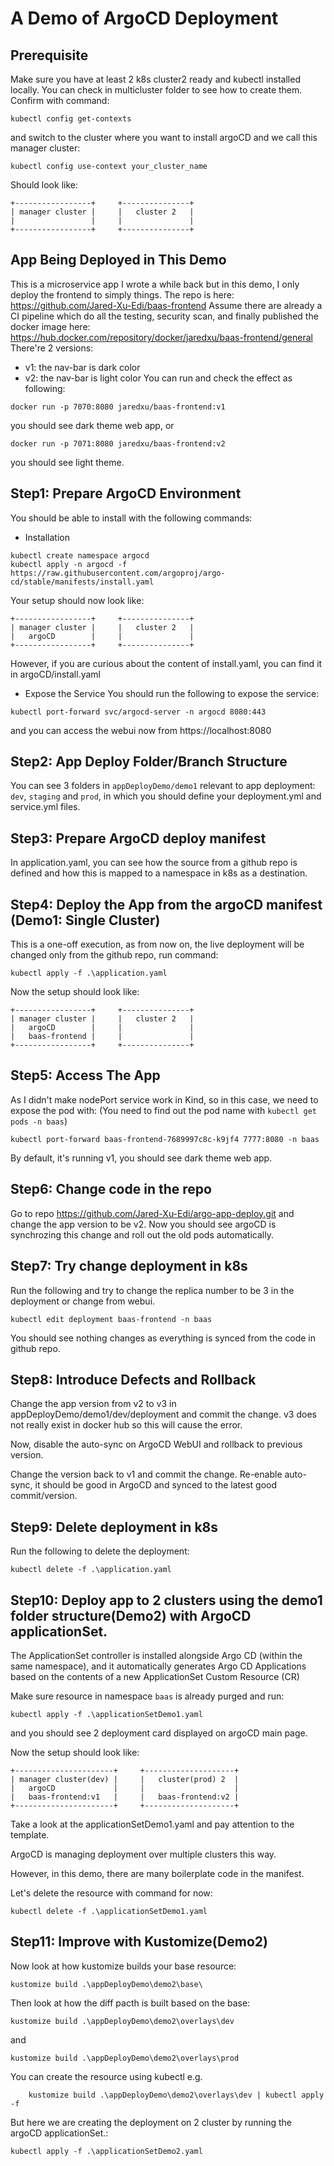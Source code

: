 # A Demo of ArgoCD Deployment

## Prerequisite

Make sure you have at least 2 k8s cluster2 ready and kubectl installed locally.
You can check in multicluster folder to see how to create them.
Confirm with command:

```
kubectl config get-contexts
```

and switch to the cluster where you want to install argoCD and we call this manager cluster:

```
kubectl config use-context your_cluster_name
```

Should look like:
```
+-----------------+     +---------------+
| manager cluster |     |   cluster 2   |
|                 |     |               |
+-----------------+     +---------------+
```
## App Being Deployed in This Demo

This is a microservice app I wrote a while back but in this demo, I only deploy the frontend to simply things.
The repo is here: https://github.com/Jared-Xu-Edi/baas-frontend
Assume there are already a CI pipeline which do all the testing, security scan, and finally published the docker image here: https://hub.docker.com/repository/docker/jaredxu/baas-frontend/general
There're 2 versions:

- v1: the nav-bar is dark color
- v2: the nav-bar is light color
  You can run and check the effect as following:

```
docker run -p 7070:8080 jaredxu/baas-frontend:v1
```

you should see dark theme web app, or

```
docker run -p 7071:8080 jaredxu/baas-frontend:v2
```

you should see light theme.

## Step1: Prepare ArgoCD Environment

You should be able to install with the following commands:

- Installation

```
kubectl create namespace argocd
kubectl apply -n argocd -f https://raw.githubusercontent.com/argoproj/argo-cd/stable/manifests/install.yaml
```

Your setup should now look like:
```
+-----------------+     +---------------+
| manager cluster |     |   cluster 2   |
|   argoCD        |     |               |
+-----------------+     +---------------+
```
However, if you are curious about the content of install.yaml, you can find it in argoCD/install.yaml

- Expose the Service
  You should run the following to expose the service:

```
kubectl port-forward svc/argocd-server -n argocd 8080:443
```

and you can access the webui now from https://localhost:8080


## Step2: App Deploy Folder/Branch Structure

You can see 3 folders in `appDeployDemo/demo1` relevant to app deployment: `dev`, `staging` and `prod`, in which you should define your deployment.yml and service.yml files.

## Step3: Prepare ArgoCD deploy manifest

In application.yaml, you can see how the source from a github repo is defined and how this is mapped to a namespace in k8s as a destination.

## Step4: Deploy the App from the argoCD manifest (Demo1: Single Cluster)

This is a one-off execution, as from now on, the live deployment will be changed only from the github repo, run command:

```
kubectl apply -f .\application.yaml
```
Now the setup should look like:

```
+-----------------+     +---------------+
| manager cluster |     |   cluster 2   |
|   argoCD        |     |               |
|   baas-frontend |     |               |
+-----------------+     +---------------+
```
## Step5: Access The App

As I didn't make nodePort service work in Kind, so in this case, we need to expose the pod with:
(You need to find out the pod name with `kubectl get pods -n baas`)

```
kubectl port-forward baas-frontend-7689997c8c-k9jf4 7777:8080 -n baas
```

By default, it's running v1, you should see dark theme web app.

## Step6: Change code in the repo

Go to repo https://github.com/Jared-Xu-Edi/argo-app-deploy.git and change the app version to be v2.
Now you should see argoCD is synchrozing this change and roll out the old pods automatically.

## Step7: Try change deployment in k8s

Run the following and try to change the replica number to be 3 in the deployment or change from webui.

```
kubectl edit deployment baas-frontend -n baas
```

You should see nothing changes as everything is synced from the code in github repo.


## Step8: Introduce Defects and Rollback

Change the app version from v2 to v3 in appDeployDemo/demo1/dev/deployment and commit the change.
v3 does not really exist in docker hub so this will cause the error.

Now, disable the auto-sync on ArgoCD WebUI and rollback to previous version.

Change the version back to v1 and commit the change. Re-enable auto-sync, it should be good in ArgoCD and synced to the latest good commit/version.


## Step9: Delete deployment in k8s

Run the following to delete the deployment:

```
kubectl delete -f .\application.yaml
```

## Step10: Deploy app to 2 clusters using the demo1 folder structure(Demo2) with ArgoCD applicationSet.

The ApplicationSet controller is installed alongside Argo CD (within the same namespace), and it automatically generates Argo CD Applications based on the contents of a new ApplicationSet Custom Resource (CR)

Make sure resource in namespace `baas` is already purged and run:

```
kubectl apply -f .\applicationSetDemo1.yaml
```

and you should see 2 deployment card displayed on argoCD main page.

Now the setup should look like:

```
+----------------------+     +--------------------+
| manager cluster(dev) |     |   cluster(prod) 2  |
|   argoCD             |     |                    |
|   baas-frontend:v1   |     |   baas-frontend:v2 |
+----------------------+     +--------------------+
```

Take a look at the applicationSetDemo1.yaml and pay attention to the template.

ArgoCD is managing deployment over multiple clusters this way.

However, in this demo, there are many boilerplate code in the manifest.

Let's delete the resource with command for now:
```
kubectl delete -f .\applicationSetDemo1.yaml
```

## Step11: Improve with Kustomize(Demo2)

Now look at how kustomize builds your base resource:

```
kustomize build .\appDeployDemo\demo2\base\
```

Then look at how the diff pacth is built based on the base:

```
kustomize build .\appDeployDemo\demo2\overlays\dev
```

and

```
kustomize build .\appDeployDemo\demo2\overlays\prod
```

You can create the resource using kubectl e.g.

```
    kustomize build .\appDeployDemo\demo2\overlays\dev | kubectl apply -f
```

But here we are creating the deployment on 2 cluster by running the argoCD applicationSet.:

```
kubectl apply -f .\applicationSetDemo2.yaml
```
